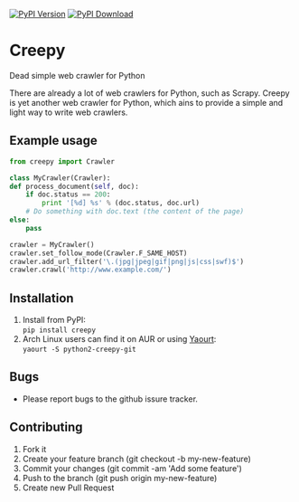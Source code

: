 [![PyPI Version](https://img.shields.io/pypi/v/creepy.svg?style=flat)](https://pypi.python.org/pypi/creepy/)
[![PyPI Download](https://img.shields.io/pypi/dm/creepy.svg?style=flat)](https://pypi.python.org/pypi/creepy/)

# Creepy
Dead simple web crawler for Python

There are already a lot of web crawlers for Python, such as Scrapy. Creepy is
yet another web crawler for Python, which ains to provide a simple and light way
to write web crawlers.

## Example usage
```python
from creepy import Crawler

class MyCrawler(Crawler):
def process_document(self, doc):
    if doc.status == 200:
        print '[%d] %s' % (doc.status, doc.url)
    # Do something with doc.text (the content of the page)
else:
    pass

crawler = MyCrawler()
crawler.set_follow_mode(Crawler.F_SAME_HOST)
crawler.add_url_filter('\.(jpg|jpeg|gif|png|js|css|swf)$')
crawler.crawl('http://www.example.com/')
```

## Installation
1. Install from PyPI:  
`pip install creepy`
2. Arch Linux users can find it on AUR or using [Yaourt](https://wiki.archlinux.org/index.php/Yaourt):  
`yaourt -S python2-creepy-git`

## Bugs
* Please report bugs to the github issure tracker.

## Contributing
1. Fork it
2. Create your feature branch (git checkout -b my-new-feature)
3. Commit your changes (git commit -am 'Add some feature')
4. Push to the branch (git push origin my-new-feature)
5. Create new Pull Request
